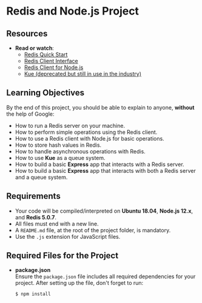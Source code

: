 # Redis and Node.js Project

## Resources
- **Read or watch**:
  - [Redis Quick Start](https://redis.io/topics/quickstart)
  - [Redis Client Interface](https://redis.io/clients)
  - [Redis Client for Node.js](https://github.com/NodeRedis/node-redis)
  - [Kue (deprecated but still in use in the industry)](https://github.com/Automattic/kue)

## Learning Objectives
By the end of this project, you should be able to explain to anyone, **without** the help of Google:

- How to run a Redis server on your machine.
- How to perform simple operations using the Redis client.
- How to use a Redis client with Node.js for basic operations.
- How to store hash values in Redis.
- How to handle asynchronous operations with Redis.
- How to use **Kue** as a queue system.
- How to build a basic **Express** app that interacts with a Redis server.
- How to build a basic **Express** app that interacts with both a Redis server and a queue system.

## Requirements
- Your code will be compiled/interpreted on **Ubuntu 18.04**, **Node.js 12.x**, and **Redis 5.0.7**.
- All files must end with a new line.
- A `README.md` file, at the root of the project folder, is mandatory.
- Use the `.js` extension for JavaScript files.

## Required Files for the Project
- **package.json**  
  Ensure the `package.json` file includes all required dependencies for your project. After setting up the file, don't forget to run:
  ```bash
  $ npm install

